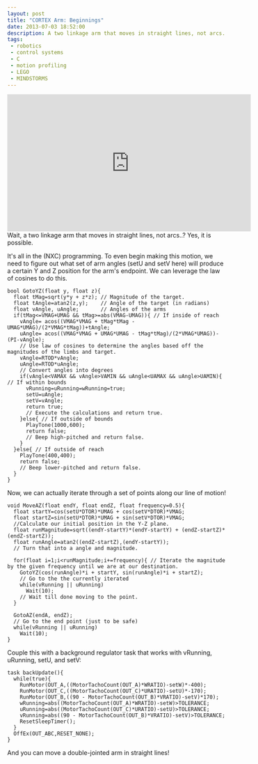 ```yaml
---
layout: post
title: "CORTEX Arm: Beginnings"
date: 2013-07-03 18:52:00
description: A two linkage arm that moves in straight lines, not arcs..? <iframe width="560" height="315" src="https://www.youtube.com/embed/thu5XfkRmoA" frameborder="0" allowfullscreen></iframe>Yes, it is possible. It's all in the (NXC) programming. To even begin making this motion, we need to figure out what set of arm angles (setU and setV here) will produce a certain Y and Z position for the arm's endpoint. We can leverage the law of cosines to do this.
tags:
 - robotics
 - control systems
 - C
 - motion profiling
 - LEGO
 - MINDSTORMS
---
```



<iframe width="560" height="315" src="https://www.youtube.com/embed/thu5XfkRmoA" frameborder="0" allowfullscreen></iframe>
Wait, a two linkage arm that moves in straight lines, not arcs..? Yes, it is possible.

It's all in the (NXC) programming. To even begin making this motion, we need to figure out what set of arm angles (setU and setV here) will produce a certain Y and Z position for the arm's endpoint. We can leverage the law of cosines to do this.

    bool GotoYZ(float y, float z){
      float tMag=sqrt(y*y + z*z); // Magnitude of the target.
      float tAngle=atan2(z,y);    // Angle of the target (in radians)
      float vAngle, uAngle;       // Angles of the arms
      if(tMag<=VMAG+UMAG && tMag>=abs(VMAG-UMAG)){ // If inside of reach
        vAngle= acos((VMAG*VMAG + tMag*tMag - UMAG*UMAG)/(2*VMAG*tMag))+tAngle;
        uAngle= acos((VMAG*VMAG + UMAG*UMAG - tMag*tMag)/(2*VMAG*UMAG))-(PI-vAngle);
        // Use law of cosines to determine the angles based off the magnitudes of the limbs and target.
        vAngle=RTOD*vAngle;
        uAngle=RTOD*uAngle;
        // Convert angles into degrees
        if(vAngle<VAMAX && vAngle>VAMIN && uAngle<UAMAX && uAngle>UAMIN){ // If within bounds
          vRunning=uRunning=wRunning=true;
          setU=uAngle;
          setV=vAngle;
          return true;
          // Execute the calculations and return true.
        }else{ // If outside of bounds
          PlayTone(1000,600);
          return false;
          // Beep high-pitched and return false.
        }
      }else{ // If outside of reach
        PlayTone(400,400);
        return false;
        // Beep lower-pitched and return false.
      }
    }

Now, we can actually iterate through a set of points along our line of motion!

    void MoveAZ(float endY, float endZ, float frequency=0.5){
      float startY=cos(setU*DTOR)*UMAG + cos(setV*DTOR)*VMAG;
      float startZ=sin(setU*DTOR)*UMAG + sin(setV*DTOR)*VMAG;
      //Calculate our initial position in the Y-Z plane.
      float runMagnitude=sqrt((endY-startY)*(endY-startY) + (endZ-startZ)*(endZ-startZ));
      float runAngle=atan2((endZ-startZ),(endY-startY));
      // Turn that into a angle and magnitude.
      
      for(float i=1;i<runMagnitude;i+=frequency){ // Iterate the magnitude by the given frequency until we are at our destination.
        GotoYZ(cos(runAngle)*i + startY, sin(runAngle)*i + startZ);
        // Go to the the currently iterated 
        while(vRunning || uRunning)
          Wait(10);
        // Wait till done moving to the point.
      }
      
      GotoAZ(endA, endZ);
      // Go to the end point (just to be safe)
      while(vRunning || uRunning)
        Wait(10);
    }

Couple this with a background regulator task that works with vRunning, uRunning, setU, and setV:

    task backUpdate(){
      while(true){
        RunMotor(OUT_A,((MotorTachoCount(OUT_A)*WRATIO)-setW)*-400);
        RunMotor(OUT_C,((MotorTachoCount(OUT_C)*URATIO)-setU)*-170);
        RunMotor(OUT_B,((90 - MotorTachoCount(OUT_B)*VRATIO)-setV)*170);
        wRunning=abs((MotorTachoCount(OUT_A)*WRATIO)-setW)>TOLERANCE;
        uRunning=abs((MotorTachoCount(OUT_C)*URATIO)-setU)>TOLERANCE;
        vRunning=abs((90 - MotorTachoCount(OUT_B)*VRATIO)-setV)>TOLERANCE;
        ResetSleepTimer();
      }
      OffEx(OUT_ABC,RESET_NONE);
    }

And you can move a double-jointed arm in straight lines!